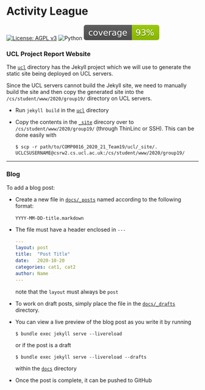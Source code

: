 # Activity League

[![License: AGPL v3](https://img.shields.io/badge/License-AGPL%20v3-blue.svg)](https://www.gnu.org/licenses/agpl-3.0)
![Python](https://img.shields.io/pypi/pyversions/django)
![Coverage](./ActivityLeague/coverage.svg)

### UCL Project Report Website

The [`ucl`](ucl) directory has the Jekyll project which we will use to generate the static site being deployed on UCL servers.

Since the UCL servers cannot build the Jekyll site, we need to manually build the site and then copy the generated site into the `/cs/student/www/2020/group19/` directory on UCL servers.

- Run `jekyll build` in the [`ucl`](ucl) directory

- Copy the contents in the [`_site`](ucl/_site) direcory over to `/cs/student/www/2020/group19/` (through ThinLinc or SSH). This can be done easily with
    ```
    $ scp -r path/to/COMP0016_2020_21_Team19/ucl/_site/. UCLCSUSERNAME@csrw2.cs.ucl.ac.uk:/cs/student/www/2020/group19/
    ```

---

### Blog

To add a blog post:

- Create a new file in [`docs/_posts`](docs/_posts) named according to the following format:

    `YYYY-MM-DD-title.markdown`

- The file must have a header enclosed in `---`
    ```yml
    ---
    layout: post
    title:  "Post Title"
    date:   2020-10-20
    categories: cat1, cat2
    author: Name
    ---
    ```
    note that the `layout` must always be `post`

- To work on draft posts, simply place the file in the [`docs/_drafts`](docs/_drafts) directory.

- You can view a live preview of the blog post as you write it by running
    ```
    $ bundle exec jekyll serve --livereload
    ```
    or if the post is a draft
    ```
    $ bundle exec jekyll serve --livereload --drafts
    ```
    within the [`docs`](docs/) directory

- Once the post is complete, it can be pushed to GitHub
